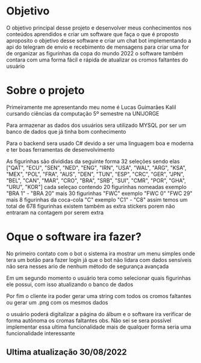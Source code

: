 <h1>Objetivo</h1>
O objetivo principal desse projeto e desenvolver meus conhecimentos nos conteúdos aprendidos e criar um software que faça o que é proposto aproposito o objetivo desse software e criar um chat bot implementando a api do telegram de envio e recebimento de mensagens para criar uma for de organizar as figurinhas da copa do mundo 2022 o software também contara com uma forma fácil e rápida de atualizar os cromos faltantes do usuário

<h1>Sobre o projeto</h1>
Primeiramente me apresentando meu nome é Lucas Guimarães Kalil cursando ciências da computação 5º semestre na UNIJORGE

Para armazenar as dados dos usuários sera utilizado MYSQL por ser um banco de dados que já tinha bom conhecimento

Para o backend sera usado C# devido a ser uma linguagem boa e moderna e ter boas ferramentas de desenvolvimento

As figurinhas são divididas da seguinte forma 32 seleções sendo elas ["QAT", "ECU", "SEN", "NED", "ENG", "IRN", "USA", "WAL", "ARG", "KSA", "MEX", "POL", "FRA", "AUS", "DEN", "TUN", "ESP", "CRC", "GER", "JPN", "BEL", "CAN", "MAR", "CRO", "BRA", "SRB", "SUI", "CMR", "POR", "GHA", "URU", "KOR"] cada seleçao contendo 20 figurinhas nomeadas exemplo "BRA 1" - "BRA 20" mais 30 figurinhas "FWC" exemplo "FWC 0" "FWC 29" mais 8 figurinhas da coca-cola "C" exemplo "C1" - "C8" assim temos um total de 678 figurinhas existem também as extra stickers porem não entraram na contagem por serem extra

<h1>Oque o software ira fazer?</h1>
No primeiro contato com o bot o sistema ira mostrar um menu simples onde tera um botão para fazer login já que o bot não lidara com dados sensíveis não sera nesses ario de nenhum método de segurança avançada

Em um segundo momento o usuário tera como selecionar quais figurinhas ele possui, com isso atualizando o banco de dados 

Por fim o cliente ira poder gerar uma string com todos os cromos faltantes ou gerar um .png com os mesmos dados

o usuário poderá digitalizar a página do álbum e o software ira verificar de forma autônoma os cromas faltantes 
obs. Não sei se sera possível implementar essa ultima funcionalidade mais de qualquer forma seria uma funcionalidade interessante

<h2>Ultima atualização 30/08/2022</h1>
